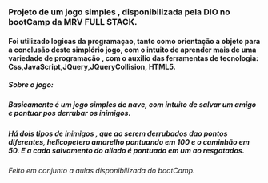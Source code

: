 ### Projeto de um jogo simples , disponibilizada pela DIO no bootCamp da MRV FULL STACK.

#### Foi utilizado logicas da programaçao, tanto como orientação a objeto para a conclusão deste simplório jogo, com o intuito de aprender mais de uma variedade de programação , com o auxilio das ferramentas de tecnologia: Css,JavaScript,JQuery,JQueryCollision, HTML5.

##### Sobre o jogo:
##### Basicamente é um jogo simples de nave, com intuito de salvar um amigo e pontuar pos derrubar os inimigos. 
##### Há dois tipos de inimigos , que ao serem derrubados dao pontos diferentes, helicopetero amarelho pontuando em 100 e o caminhão em 50. E a cada salvamento do aliado é pontuado em um ao resgatados.

###### Feito em conjunto a aulas disponibilizada do bootCamp.

